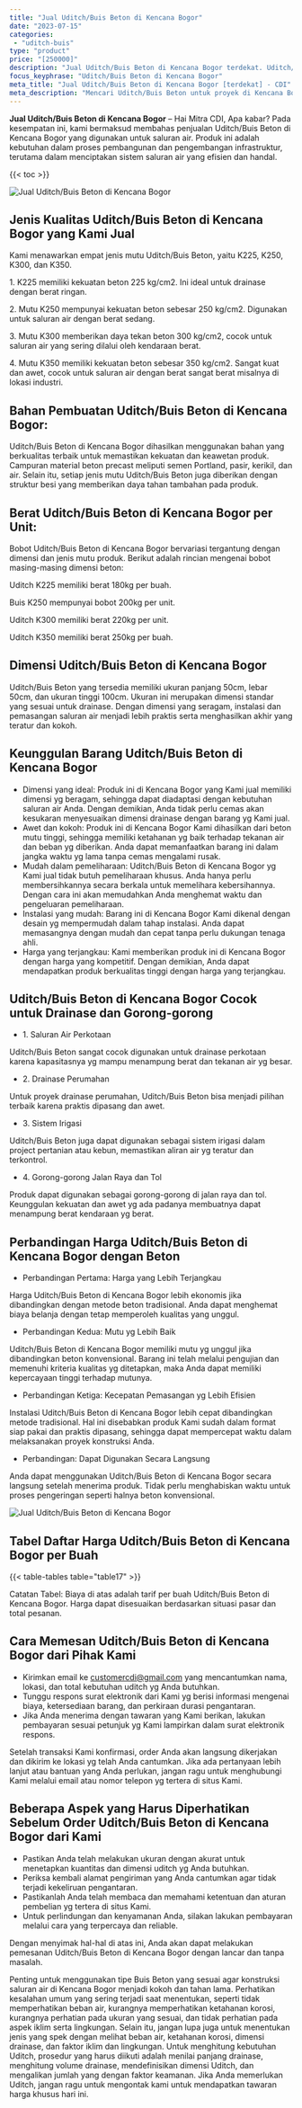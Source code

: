```yaml
---
title: "Jual Uditch/Buis Beton di Kencana Bogor"
date: "2023-07-15"
categories:
 - "uditch-buis"
type: "product"
price: "[250000]"
description: "Jual Uditch/Buis Beton di Kencana Bogor terdekat. Uditch/Buis Beton ini sering dipakai dalam project konstruksi sebagai drainase yang kuat dan awet. Hubungi kami untuk informasi lebih lanjut."
focus_keyphrase: "Uditch/Buis Beton di Kencana Bogor"
meta_title: "Jual Uditch/Buis Beton di Kencana Bogor [terdekat] - CDI"
meta_description: "Mencari Uditch/Buis Beton untuk proyek di Kencana Bogor? Kami memiliki Uditch/Buis Beton berkualitas untuk konstruksi drainase. Dapatkan penawaran terbaik sekarang."
---
```


**Jual Uditch/Buis Beton di Kencana Bogor** – Hai Mitra CDI, Apa kabar? Pada kesempatan ini, kami bermaksud membahas penjualan Uditch/Buis Beton di Kencana Bogor yang digunakan untuk saluran air. Produk ini adalah kebutuhan dalam proses pembangunan dan pengembangan infrastruktur, terutama dalam menciptakan sistem saluran air yang efisien dan handal.

{{< toc >}}

![Jual Uditch/Buis Beton di Kencana Bogor](/images/uditch-buis/uditch-beton-04.jpg)

## Jenis Kualitas Uditch/Buis Beton di Kencana Bogor yang Kami Jual

Kami menawarkan empat jenis mutu Uditch/Buis Beton, yaitu K225, K250, K300, dan K350.

1\. K225 memiliki kekuatan beton 225 kg/cm2. Ini ideal untuk drainase dengan berat ringan.

2\. Mutu K250 mempunyai kekuatan beton sebesar 250 kg/cm2. Digunakan untuk saluran air dengan berat sedang.

3\. Mutu K300 memberikan daya tekan beton 300 kg/cm2, cocok untuk saluran air yang sering dilalui oleh kendaraan berat.

4\. Mutu K350 memiliki kekuatan beton sebesar 350 kg/cm2. Sangat kuat dan awet, cocok untuk saluran air dengan berat sangat berat misalnya di lokasi industri.

## Bahan Pembuatan Uditch/Buis Beton di Kencana Bogor:

Uditch/Buis Beton di Kencana Bogor dihasilkan menggunakan bahan yang berkualitas terbaik untuk memastikan kekuatan dan keawetan produk. Campuran material beton precast meliputi semen Portland, pasir, kerikil, dan air. Selain itu, setiap jenis mutu Uditch/Buis Beton juga diberikan dengan struktur besi yang memberikan daya tahan tambahan pada produk.

## Berat Uditch/Buis Beton di Kencana Bogor per Unit:

Bobot Uditch/Buis Beton di Kencana Bogor bervariasi tergantung dengan dimensi dan jenis mutu produk. Berikut adalah rincian mengenai bobot masing-masing dimensi beton:

Uditch K225 memiliki berat 180kg per buah.

Buis K250 mempunyai bobot 200kg per unit.

Uditch K300 memiliki berat 220kg per unit.

Uditch K350 memiliki berat 250kg per buah.

## Dimensi Uditch/Buis Beton di Kencana Bogor

Uditch/Buis Beton yang tersedia memiliki ukuran panjang 50cm, lebar 50cm, dan ukuran tinggi 100cm. Ukuran ini merupakan dimensi standar yang sesuai untuk drainase. Dengan dimensi yang seragam, instalasi dan pemasangan saluran air menjadi lebih praktis serta menghasilkan akhir yang teratur dan kokoh.

## Keunggulan Barang Uditch/Buis Beton di Kencana Bogor

*   Dimensi yang ideal: Produk ini di Kencana Bogor yang Kami jual memiliki dimensi yg beragam, sehingga dapat diadaptasi dengan kebutuhan saluran air Anda. Dengan demikian, Anda tidak perlu cemas akan kesukaran menyesuaikan dimensi drainase dengan barang yg Kami jual.
*   Awet dan kokoh: Produk ini di Kencana Bogor Kami dihasilkan dari beton mutu tinggi, sehingga memiliki ketahanan yg baik terhadap tekanan air dan beban yg diberikan. Anda dapat memanfaatkan barang ini dalam jangka waktu yg lama tanpa cemas mengalami rusak.
*   Mudah dalam pemeliharaan: Uditch/Buis Beton di Kencana Bogor yg Kami jual tidak butuh pemeliharaan khusus. Anda hanya perlu membersihkannya secara berkala untuk memelihara kebersihannya. Dengan cara ini akan memudahkan Anda menghemat waktu dan pengeluaran pemeliharaan.
*   Instalasi yang mudah: Barang ini di Kencana Bogor Kami dikenal dengan desain yg mempermudah dalam tahap instalasi. Anda dapat memasangnya dengan mudah dan cepat tanpa perlu dukungan tenaga ahli.
*   Harga yang terjangkau: Kami memberikan produk ini di Kencana Bogor dengan harga yang kompetitif. Dengan demikian, Anda dapat mendapatkan produk berkualitas tinggi dengan harga yang terjangkau.

## Uditch/Buis Beton di Kencana Bogor Cocok untuk Drainase dan Gorong-gorong

*   1\. Saluran Air Perkotaan

Uditch/Buis Beton sangat cocok digunakan untuk drainase perkotaan karena kapasitasnya yg mampu menampung berat dan tekanan air yg besar.
*   2\. Drainase Perumahan

Untuk proyek drainase perumahan, Uditch/Buis Beton bisa menjadi pilihan terbaik karena praktis dipasang dan awet.
*   3\. Sistem Irigasi

Uditch/Buis Beton juga dapat digunakan sebagai sistem irigasi dalam project pertanian atau kebun, memastikan aliran air yg teratur dan terkontrol.
*   4\. Gorong-gorong Jalan Raya dan Tol

Produk dapat digunakan sebagai gorong-gorong di jalan raya dan tol. Keunggulan kekuatan dan awet yg ada padanya membuatnya dapat menampung berat kendaraan yg berat.

## Perbandingan Harga Uditch/Buis Beton di Kencana Bogor dengan Beton

*   Perbandingan Pertama: Harga yang Lebih Terjangkau

Harga Uditch/Buis Beton di Kencana Bogor lebih ekonomis jika dibandingkan dengan metode beton tradisional. Anda dapat menghemat biaya belanja dengan tetap memperoleh kualitas yang unggul.
*   Perbandingan Kedua: Mutu yg Lebih Baik

Uditch/Buis Beton di Kencana Bogor memiliki mutu yg unggul jika dibandingkan beton konvensional. Barang ini telah melalui pengujian dan memenuhi kriteria kualitas yg ditetapkan, maka Anda dapat memiliki kepercayaan tinggi terhadap mutunya.
*   Perbandingan Ketiga: Kecepatan Pemasangan yg Lebih Efisien

Instalasi Uditch/Buis Beton di Kencana Bogor lebih cepat dibandingkan metode tradisional. Hal ini disebabkan produk Kami sudah dalam format siap pakai dan praktis dipasang, sehingga dapat mempercepat waktu dalam melaksanakan proyek konstruksi Anda.
*   Perbandingan: Dapat Digunakan Secara Langsung

Anda dapat menggunakan Uditch/Buis Beton di Kencana Bogor secara langsung setelah menerima produk. Tidak perlu menghabiskan waktu untuk proses pengeringan seperti halnya beton konvensional.

![Jual Uditch/Buis Beton di Kencana Bogor](/images/uditch-buis/buis-beton-19.jpg)

## Tabel Daftar Harga Uditch/Buis Beton di Kencana Bogor per Buah

{{< table-tables table="table17" >}}

Catatan Tabel: Biaya di atas adalah tarif per buah Uditch/Buis Beton di Kencana Bogor. Harga dapat disesuaikan berdasarkan situasi pasar dan total pesanan.

## Cara Memesan Uditch/Buis Beton di Kencana Bogor dari Pihak Kami

*   Kirimkan email ke customercdi@gmail.com yang mencantumkan nama, lokasi, dan total kebutuhan uditch yg Anda butuhkan.
*   Tunggu respons surat elektronik dari Kami yg berisi informasi mengenai biaya, ketersediaan barang, dan perkiraan durasi pengantaran.
*   Jika Anda menerima dengan tawaran yang Kami berikan, lakukan pembayaran sesuai petunjuk yg Kami lampirkan dalam surat elektronik respons.

Setelah transaksi Kami konfirmasi, order Anda akan langsung dikerjakan dan dikirim ke lokasi yg telah Anda cantumkan. Jika ada pertanyaan lebih lanjut atau bantuan yang Anda perlukan, jangan ragu untuk menghubungi Kami melalui email atau nomor telepon yg tertera di situs Kami.

## Beberapa Aspek yang Harus Diperhatikan Sebelum Order Uditch/Buis Beton di Kencana Bogor dari Kami

*   Pastikan Anda telah melakukan ukuran dengan akurat untuk menetapkan kuantitas dan dimensi uditch yg Anda butuhkan.
*   Periksa kembali alamat pengiriman yang Anda cantumkan agar tidak terjadi kekeliruan pengantaran.
*   Pastikanlah Anda telah membaca dan memahami ketentuan dan aturan pembelian yg tertera di situs Kami.
*   Untuk perlindungan dan kenyamanan Anda, silakan lakukan pembayaran melalui cara yang terpercaya dan reliable.

Dengan menyimak hal-hal di atas ini, Anda akan dapat melakukan pemesanan Uditch/Buis Beton di Kencana Bogor dengan lancar dan tanpa masalah.

Penting untuk menggunakan tipe Buis Beton yang sesuai agar konstruksi saluran air di Kencana Bogor menjadi kokoh dan tahan lama. Perhatikan kesalahan umum yang sering terjadi saat menentukan, seperti tidak memperhatikan beban air, kurangnya memperhatikan ketahanan korosi, kurangnya perhatian pada ukuran yang sesuai, dan tidak perhatian pada aspek iklim serta lingkungan. Selain itu, jangan lupa juga untuk menentukan jenis yang spek dengan melihat beban air, ketahanan korosi, dimensi drainase, dan faktor iklim dan lingkungan. Untuk menghitung kebutuhan Uditch, prosedur yang harus diikuti adalah menilai panjang drainase, menghitung volume drainase, mendefinisikan dimensi Uditch, dan mengalikan jumlah yang dengan faktor keamanan. Jika Anda memerlukan Uditch, jangan ragu untuk mengontak kami untuk mendapatkan tawaran harga khusus hari ini.